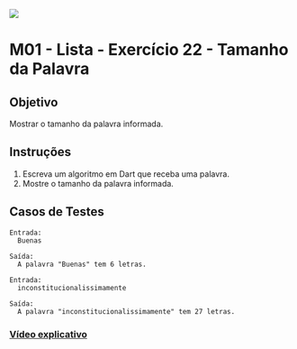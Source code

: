 ﻿![](https://i.imgur.com/xG74tOh.png)

# M01 - Lista - Exercício 22 - Tamanho da Palavra

## Objetivo

Mostrar o tamanho da palavra informada.

## Instruções

1. Escreva um algoritmo em Dart que receba uma palavra.
2. Mostre o tamanho da palavra informada.

## Casos de Testes

```
Entrada:
  Buenas

Saída:
  A palavra "Buenas" tem 6 letras.
```

```
Entrada:
  inconstitucionalissimamente

Saída:
  A palavra "inconstitucionalissimamente" tem 27 letras.
```

### [Vídeo explicativo](https://drive.google.com/file/d/1yLdHn66ftnrtP5qG3hy4hW2wm1DeQabk/view?usp=sharing)
